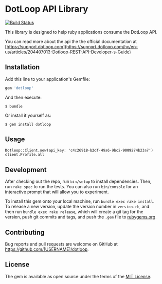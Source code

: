 # DotLoop API Library
[![Build Status](https://travis-ci.org/Loft47/dotloop.svg?branch=master)](https://travis-ci.org/Loft47/dotloop)

This library is designed to help ruby applications consume the DotLoop API.

You can read more about the api the the official documentation at [https://support.dotloop.com](https://support.dotloop.com/hc/en-us/articles/204407013-Dotloop-REST-API-Developer-s-Guide)

## Installation

Add this line to your application's Gemfile:

```ruby
gem 'dotloop'
```

And then execute:

    $ bundle

Or install it yourself as:

    $ gem install dotloop

## Usage
    Dotloop::Client.new(api_key: 'c4c26918-b2df-49a6-9bc2-9009274b23a7')
    client.Profile.all

## Development

After checking out the repo, run `bin/setup` to install dependencies. Then, run `rake spec` to run the tests. You can also run `bin/console` for an interactive prompt that will allow you to experiment.

To install this gem onto your local machine, run `bundle exec rake install`. To release a new version, update the version number in `version.rb`, and then run `bundle exec rake release`, which will create a git tag for the version, push git commits and tags, and push the `.gem` file to [rubygems.org](https://rubygems.org).

## Contributing

Bug reports and pull requests are welcome on GitHub at https://github.com/[USERNAME]/dotloop.


## License

The gem is available as open source under the terms of the [MIT License](http://opensource.org/licenses/MIT).
